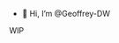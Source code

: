 - 👋 Hi, I’m @Geoffrey-DW

WIP

<!---
Geoffrey-DW/Geoffrey-DW is a ✨ special ✨ repository because its `README.md` (this file) appears on your GitHub profile.
You can click the Preview link to take a look at your changes.
--->
